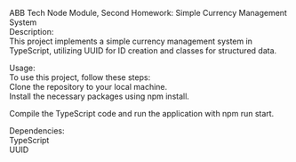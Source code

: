 ABB Tech Node Module, Second Homework: Simple Currency Management System <br/>
Description: <br/>
This project implements a simple currency management system in TypeScript, utilizing UUID for ID creation and classes for structured data. <br/>

Usage: <br/>
To use this project, follow these steps: <br/>
Clone the repository to your local machine. <br/>
Install the necessary packages using npm install. <br/>

Compile the TypeScript code and run the application with npm run start. <br/>

Dependencies: <br/>
TypeScript <br/>
UUID <br/>
